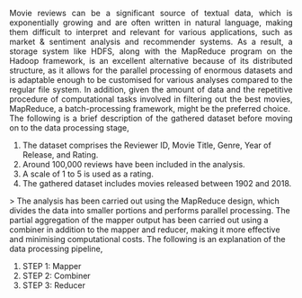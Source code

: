 <p align="justify"> 
Movie reviews can be a significant source of textual data, which is exponentially growing and are often written in natural language, making them difficult to interpret and relevant for various applications, such as market & sentiment analysis and recommender systems. As a result, a storage system like HDFS, along with the MapReduce program on the Hadoop framework, is an excellent alternative because of its distributed structure, as it allows for the parallel processing of enormous datasets and is adaptable enough to be customised for various analyses compared to the regular file system. In addition, given the amount of data and the repetitive procedure of computational tasks involved in filtering out the best movies, MapReduce, a batch-processing framework, might be the preferred choice. <br>
The following is a brief description of the gathered dataset before moving on to the data processing stage, <br> 
<ol>
  <li> The dataset comprises the Reviewer ID, Movie Title, Genre, Year of Release, and Rating. </li>
  <li> Around 100,000 reviews have been included in the analysis. </li>
  <li> A scale of 1 to 5 is used as a rating. </li>
  <li> The gathered dataset includes movies released between 1902 and 2018. </li>
</ol>>
The analysis has been carried out using the MapReduce design, which divides the data into smaller portions and performs parallel processing. The partial aggregation of the mapper output has been carried out using a combiner in addition to the mapper and reducer, making it more effective and minimising computational costs. The following is an explanation of the data processing pipeline, <br> 
<ol>
  <li> STEP 1: Mapper </li>
  <li> STEP 2: Combiner </li>
  <li> STEP 3: Reducer </li>
</ol>
</p>

